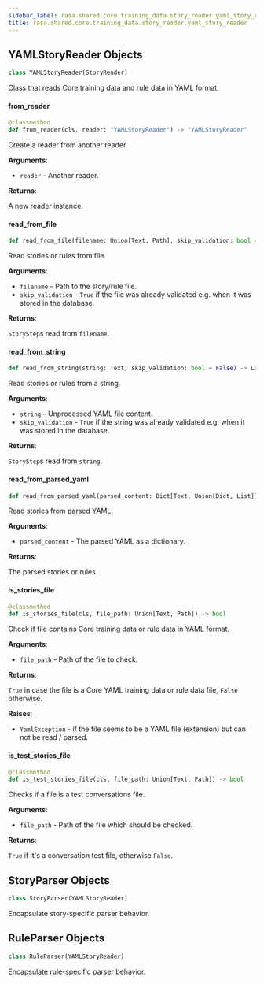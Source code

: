 ```yaml
---
sidebar_label: rasa.shared.core.training_data.story_reader.yaml_story_reader
title: rasa.shared.core.training_data.story_reader.yaml_story_reader
---
```

## YAMLStoryReader Objects

```python
class YAMLStoryReader(StoryReader)
```

Class that reads Core training data and rule data in YAML format.

#### from\_reader

```python
@classmethod
def from_reader(cls, reader: "YAMLStoryReader") -> "YAMLStoryReader"
```

Create a reader from another reader.

**Arguments**:

- `reader` - Another reader.
  

**Returns**:

  A new reader instance.

#### read\_from\_file

```python
def read_from_file(filename: Union[Text, Path], skip_validation: bool = False) -> List[StoryStep]
```

Read stories or rules from file.

**Arguments**:

- `filename` - Path to the story/rule file.
- `skip_validation` - `True` if the file was already validated
  e.g. when it was stored in the database.
  

**Returns**:

  `StoryStep`s read from `filename`.

#### read\_from\_string

```python
def read_from_string(string: Text, skip_validation: bool = False) -> List[StoryStep]
```

Read stories or rules from a string.

**Arguments**:

- `string` - Unprocessed YAML file content.
- `skip_validation` - `True` if the string was already validated
  e.g. when it was stored in the database.
  

**Returns**:

  `StoryStep`s read from `string`.

#### read\_from\_parsed\_yaml

```python
def read_from_parsed_yaml(parsed_content: Dict[Text, Union[Dict, List]]) -> List[StoryStep]
```

Read stories from parsed YAML.

**Arguments**:

- `parsed_content` - The parsed YAML as a dictionary.
  

**Returns**:

  The parsed stories or rules.

#### is\_stories\_file

```python
@classmethod
def is_stories_file(cls, file_path: Union[Text, Path]) -> bool
```

Check if file contains Core training data or rule data in YAML format.

**Arguments**:

- `file_path` - Path of the file to check.
  

**Returns**:

  `True` in case the file is a Core YAML training data or rule data file,
  `False` otherwise.
  

**Raises**:

- `YamlException` - if the file seems to be a YAML file (extension) but
  can not be read / parsed.

#### is\_test\_stories\_file

```python
@classmethod
def is_test_stories_file(cls, file_path: Union[Text, Path]) -> bool
```

Checks if a file is a test conversations file.

**Arguments**:

- `file_path` - Path of the file which should be checked.
  

**Returns**:

  `True` if it&#x27;s a conversation test file, otherwise `False`.

## StoryParser Objects

```python
class StoryParser(YAMLStoryReader)
```

Encapsulate story-specific parser behavior.

## RuleParser Objects

```python
class RuleParser(YAMLStoryReader)
```

Encapsulate rule-specific parser behavior.

